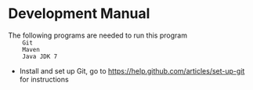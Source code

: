 <h1>Development Manual</h1>
The following programs are needed to run this program
<code>
	Git
	Maven
	Java JDK 7 
</code>

<ul>
	<li>Install and set up Git, go to <a href="https://help.github.com/articles/set-up-git">https://help.github.com/articles/set-up-git</a> for instructions</li>
</ul>
